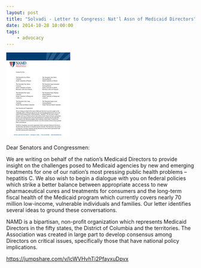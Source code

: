 ```yaml
---
layout: post
title: "Solvadi - Letter to Congress: Nat'l Assn of Medicaid Directors"
date: 2014-10-28 10:00:00
tags:
    - advocacy
---
```


![](/assets/images/solvadi-letter-to-congress-natl-assn-of-medicaid-directors.jpg)

Dear Senators and Congressmen:

We are writing on behalf of the nation’s Medicaid Directors to provide insight on the challenges posed to Medicaid agencies by new and emerging treatments for one of our nation’s most pressing public health problems – hepatitis C. We also wish to begin a dialogue with you on federal policies which strike a better balance between appropriate access to new pharmaceutical cures and treatments for consumers and the long-term fiscal health of the Medicaid program which currently covers nearly 70 million low-income, vulnerable individuals and families. Our letter identifies several ideas to ground these conversations.

NAMD is a bipartisan, non-profit organization which represents Medicaid Directors in the fifty states, the District of Columbia and the territories. The Association was created in large part to develop consensus among Directors on critical issues, specifically those that have national policy implications.

<https://jumpshare.com/v/lcWVHvhTi2PfayxuDpvx>